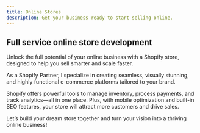 ```yaml
---
title: Online Stores
description: Get your business ready to start selling online.
---
```


## Full service online store development

Unlock the full potential of your online business with a Shopify store, designed to help you sell smarter and scale faster.

As a Shopify Partner, I specialize in creating seamless, visually stunning, and highly functional e-commerce platforms tailored to your brand.

Shopify offers powerful tools to manage inventory, process payments, and track analytics—all in one place. Plus, with mobile optimization and built-in SEO features, your store will attract more customers and drive sales.

Let’s build your dream store together and turn your vision into a thriving online business!
